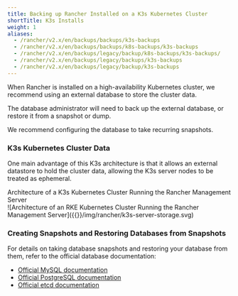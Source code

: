 ```yaml
---
title: Backing up Rancher Installed on a K3s Kubernetes Cluster
shortTitle: K3s Installs
weight: 1
aliases:
  - /rancher/v2.x/en/backups/backups/k3s-backups
  - /rancher/v2.x/en/backups/backups/k8s-backups/k3s-backups
  - /rancher/v2.x/en/backups/legacy/backup/k8s-backups/k3s-backups/
  - /rancher/v2.x/en/backups/legacy/backups/k3s-backups
  - /rancher/v2.x/en/backups/legacy/backup/k3s-backups
---
```


When Rancher is installed on a high-availability Kubernetes cluster, we recommend using an external database to store the cluster data.

The database administrator will need to back up the external database, or restore it from a snapshot or dump.

We recommend configuring the database to take recurring snapshots.

### K3s Kubernetes Cluster Data

One main advantage of this K3s architecture is that it allows an external datastore to hold the cluster data, allowing the K3s server nodes to be treated as ephemeral.

<figcaption>Architecture of a K3s Kubernetes Cluster Running the Rancher Management Server</figcaption>
![Architecture of an RKE Kubernetes Cluster Running the Rancher Management Server]({{<baseurl>}}/img/rancher/k3s-server-storage.svg)

### Creating Snapshots and Restoring Databases from Snapshots

For details on taking database snapshots and restoring your database from them, refer to the official database documentation:

- [Official MySQL documentation](https://dev.mysql.com/doc/refman/8.0/en/replication-snapshot-method.html)
- [Official PostgreSQL documentation](https://www.postgresql.org/docs/8.3/backup-dump.html)
- [Official etcd documentation](https://github.com/etcd-io/etcd/blob/master/Documentation/op-guide/recovery.md)